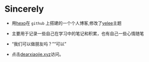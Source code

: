 # Sincerely

- 用[hexo](https://hexo.io/)在 `github` 上搭建的一个个人博客,修改了[yelee](https://github.com/MOxFIVE/hexo-theme-yelee)主题

- 主要用于记录一些自己在学习中的笔记和积累，也有自己一些心情随笔

- “我们可以做朋友吗？”“可以”

- 点击[dearxiaojie.xyz](http://dearxiaojie.xyz/)访问。
